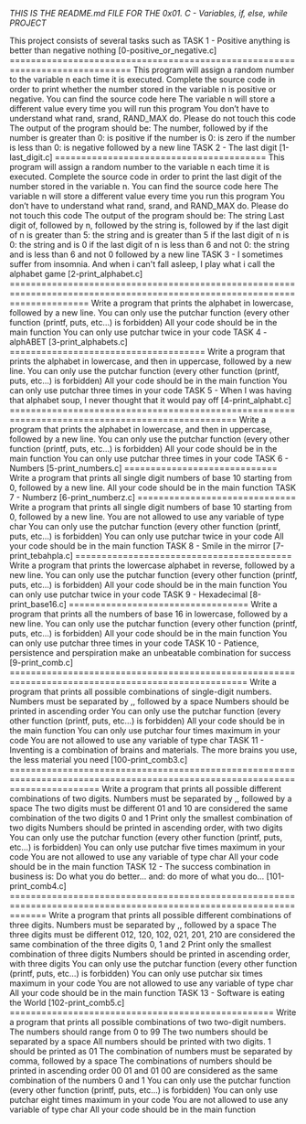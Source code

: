 *THIS IS THE README.md FILE FOR THE 0x01. C - Variables, if, else, while PROJECT*

This project consists of several tasks such as
TASK 1 - Positive anything is better than negative nothing [0-positive_or_negative.c]
       	 =============================================================================
       	 This program will assign a random number to the variable n each time it is executed.
	 Complete the source code in order to print whether the number stored in the variable n is positive or negative.
	 	  You can find the source code here
		  The variable n will store a different value every time you will run this program
		  You don’t have to understand what rand, srand, RAND_MAX do. Please do not touch this code
		  The output of the program should be:
		      The number, followed by
		      	  if the number is greater than 0: is positive
			  if the number is 0: is zero
			  if the number is less than 0: is negative
		      followed by a new line
TASK 2 - The last digit [1-last_digit.c]
       	 ========================================
	 This program will assign a random number to the variable n each time it is executed.
	 Complete the source code in order to print the last digit of the number stored in the variable n.
	 	  You can find the source code here
		  The variable n will store a different value every time you run this program
		  You don’t have to understand what rand, srand, and RAND_MAX do. Please do not touch this code
		  The output of the program should be:
		      The string Last digit of, followed by
		      n, followed by
		      the string is, followed by
		      	  if the last digit of n is greater than 5: the string and is greater than 5
			  if the last digit of n is 0: the string and is 0
			  if the last digit of n is less than 6 and not 0: the string and is less than 6 and not 0
		followed by a new line
TASK 3 - I sometimes suffer from insomnia. And when i can't fall asleep, I play what i call the alphabet game [2-print_alphabet.c]
       	 ===========================================================================================================================
	 Write a program that prints the alphabet in lowercase, followed by a new line.
	       You can only use the putchar function (every other function (printf, puts, etc…) is forbidden)
	       All your code should be in the main function
	       You can only use putchar twice in your code
TASK 4 - alphABET [3-print_alphabets.c]
       	 =====================================
	 Write a program that prints the alphabet in lowercase, and then in uppercase, followed by a new line.
	       You can only use the putchar function (every other function (printf, puts, etc…) is forbidden)
	       All your code should be in the main function
	       You can only use putchar three times in your code
TASK 5 - When I was having that alphabet soup, I never thought that it would pay off [4-print_alphabt.c]
       	 =================================================================================================
       	 Write a program that prints the alphabet in lowercase, and then in uppercase, followed by a new line.
	       You can only use the putchar function (every other function (printf, puts, etc…) is forbidden)
	       All your code should be in the main function
	       You can only use putchar three times in your code
TASK 6 - Numbers [5-print_numbers.c]
       	 =============================
	 Write a program that prints all single digit numbers of base 10 starting from 0, followed by a new line.
	       All your code should be in the main function
TASK 7 - Numberz [6-print_numberz.c]
       	 ==============================
	 Write a program that prints all single digit numbers of base 10 starting from 0, followed by a new line.
	       You are not allowed to use any variable of type char
	       You can only use the putchar function (every other function (printf, puts, etc…) is forbidden)
	       You can only use putchar twice in your code
	       All your code should be in the main function
TASK 8 - Smile in the mirror [7-print_tebahpla.c]
       	 =========================================
	 Write a program that prints the lowercase alphabet in reverse, followed by a new line.
	       You can only use the putchar function (every other function (printf, puts, etc…) is forbidden)
	       All your code should be in the main function
	       You can only use putchar twice in your code
TASK 9 - Hexadecimal [8-print_base16.c]
       	 ==================================
       	 Write a program that prints all the numbers of base 16 in lowercase, followed by a new line.
	       You can only use the putchar function (every other function (printf, puts, etc…) is forbidden)
	       All your code should be in the main function
	       You can only use putchar three times in your code
TASK 10 - Patience, persistence and perspiration make an unbeatable combination for success [9-print_comb.c]
     	  ===================================================================================================
	  Write a program that prints all possible combinations of single-digit numbers.
	  	Numbers must be separated by ,, followed by a space
		Numbers should be printed in ascending order
		You can only use the putchar function (every other function (printf, puts, etc…) is forbidden)
		All your code should be in the main function
		You can only use putchar four times maximum in your code
		You are not allowed to use any variable of type char
TASK 11 -  Inventing is a combination of brains and materials. The more brains you use, the less material you need [100-print_comb3.c]
     	   =============================================================================================================================
	   Write a program that prints all possible different combinations of two digits.
	   	 Numbers must be separated by ,, followed by a space
		 The two digits must be different
		 01 and 10 are considered the same combination of the two digits 0 and 1
		 Print only the smallest combination of two digits
		 Numbers should be printed in ascending order, with two digits
		 You can only use the putchar function (every other function (printf, puts, etc…) is forbidden)
		 You can only use putchar five times maximum in your code
		 You are not allowed to use any variable of type char
		 All your code should be in the main function
TASK 12 - The success combination in business is: Do what you do better... and: do more of what you do... [101-print_comb4.c]
     	  ===================================================================================================================
	  Write a program that prints all possible different combinations of three digits.
	  	Numbers must be separated by ,, followed by a space
		The three digits must be different
		012, 120, 102, 021, 201, 210 are considered the same combination of the three digits 0, 1 and 2
		Print only the smallest combination of three digits
		Numbers should be printed in ascending order, with three digits
		You can only use the putchar function (every other function (printf, puts, etc…) is forbidden)
		You can only use putchar six times maximum in your code
		You are not allowed to use any variable of type char
		All your code should be in the main function
TASK 13 - Software is eating the World [102-print_comb5.c]
     	  ==================================================
	  Write a program that prints all possible combinations of two two-digit numbers.
	  	The numbers should range from 0 to 99
		The two numbers should be separated by a space
		All numbers should be printed with two digits. 1 should be printed as 01
		The combination of numbers must be separated by comma, followed by a space
		The combinations of numbers should be printed in ascending order
		00 01 and 01 00 are considered as the same combination of the numbers 0 and 1
		You can only use the putchar function (every other function (printf, puts, etc…) is forbidden)
		You can only use putchar eight times maximum in your code
		You are not allowed to use any variable of type char
		All your code should be in the main function